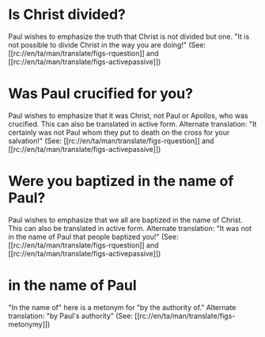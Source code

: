 # Is Christ divided?

Paul wishes to emphasize the truth that Christ is not divided but one. "It is not possible to divide Christ in the way you are doing!" (See: [[rc://en/ta/man/translate/figs-rquestion]] and [[rc://en/ta/man/translate/figs-activepassive]])

# Was Paul crucified for you?

Paul wishes to emphasize that it was Christ, not Paul or Apollos, who was crucified. This can also be translated in active form. Alternate translation: "It certainly was not Paul whom they put to death on the cross for your salvation!" (See: [[rc://en/ta/man/translate/figs-rquestion]] and [[rc://en/ta/man/translate/figs-activepassive]])

# Were you baptized in the name of Paul?

Paul wishes to emphasize that we all are baptized in the name of Christ. This can also be translated in active form. Alternate translation: "It was not in the name of Paul that people baptized you!" (See: [[rc://en/ta/man/translate/figs-rquestion]] and [[rc://en/ta/man/translate/figs-activepassive]])

# in the name of Paul

"In the name of" here is a metonym for "by the authority of." Alternate translation: "by Paul's authority" (See: [[rc://en/ta/man/translate/figs-metonymy]])

